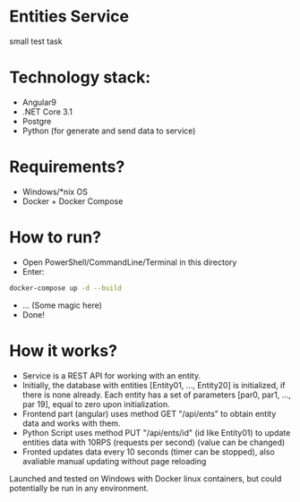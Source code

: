 # Entities Service
small test task
# Technology stack:
  - Angular9
  - .NET Core 3.1
  - Postgre
  - Python (for generate and send data to service)

# Requirements?
  - Windows/*nix OS
  - Docker + Docker Compose

# How to run?
  - Open PowerShell/CommandLine/Terminal in this directory
  - Enter:
```sh
docker-compose up -d --build
```
  - ... (Some magic here)
  - Done!

# How it works?
 - Service is a REST API for working with an entity.
 - Initially, the database with entities [Entity01, ..., Entity20] is initialized, if there is none already. Each entity has a set of parameters [par0, par1, ..., par 19], equal to zero upon initialization.
 - Frontend part (angular) uses method GET "/api/ents" to obtain entity data and works with them.
 - Python Script uses method PUT "/api/ents/id" (id like Entity01) to update entities data with 10RPS (requests per second) (value can be changed)
 - Fronted updates data every 10 seconds (timer can be stopped), also avaliable manual updating without page reloading

 Launched and tested on Windows with Docker linux containers, but could potentially be run in any environment.